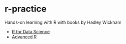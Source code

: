 # r-practice
Hands-on learning with R with books by Hadley Wickham
- [R for Data Science](https://r4ds.hadley.nz/data-visualize)
- [Advanced R](https://adv-r.hadley.nz/index.html)